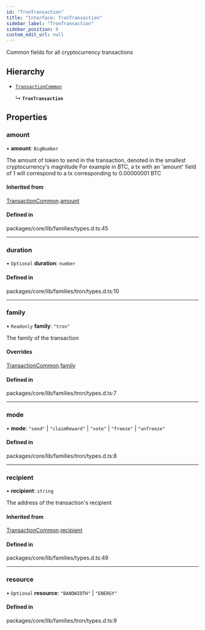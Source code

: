```yaml
---
id: "TronTransaction"
title: "Interface: TronTransaction"
sidebar_label: "TronTransaction"
sidebar_position: 0
custom_edit_url: null
---
```


Common fields for all cryptocurrency transactions

## Hierarchy

- [`TransactionCommon`](TransactionCommon.md)

  ↳ **`TronTransaction`**

## Properties

### amount

• **amount**: `BigNumber`

The amount of token to send in the transaction, denoted in the smallest cryptocurrency's magnitude
For example in BTC, a tx with an 'amount' field of 1 will correspond to a tx corresponding to 0.00000001 BTC

#### Inherited from

[TransactionCommon](TransactionCommon.md).[amount](TransactionCommon.md#amount)

#### Defined in

packages/core/lib/families/types.d.ts:45

___

### duration

• `Optional` **duration**: `number`

#### Defined in

packages/core/lib/families/tron/types.d.ts:10

___

### family

• `Readonly` **family**: ``"tron"``

The family of the transaction

#### Overrides

[TransactionCommon](TransactionCommon.md).[family](TransactionCommon.md#family)

#### Defined in

packages/core/lib/families/tron/types.d.ts:7

___

### mode

• **mode**: ``"send"`` \| ``"claimReward"`` \| ``"vote"`` \| ``"freeze"`` \| ``"unfreeze"``

#### Defined in

packages/core/lib/families/tron/types.d.ts:8

___

### recipient

• **recipient**: `string`

The address of the transaction's recipient

#### Inherited from

[TransactionCommon](TransactionCommon.md).[recipient](TransactionCommon.md#recipient)

#### Defined in

packages/core/lib/families/types.d.ts:49

___

### resource

• `Optional` **resource**: ``"BANDWIDTH"`` \| ``"ENERGY"``

#### Defined in

packages/core/lib/families/tron/types.d.ts:9
